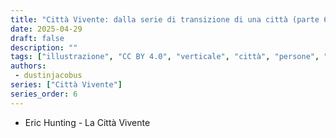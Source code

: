 ```yaml
---
title: "Città Vivente: dalla serie di transizione di una città (parte 6)"
date: 2025-04-29
draft: false
description: ""
tags: ["illustrazione", "CC BY 4.0", "verticale", "città", "persone", "trasporti", "fiumi"]
authors:
 - dustinjacobus
series: ["Città Vivente"]
series_order: 6
---
```


- Eric Hunting - La Città Vivente
